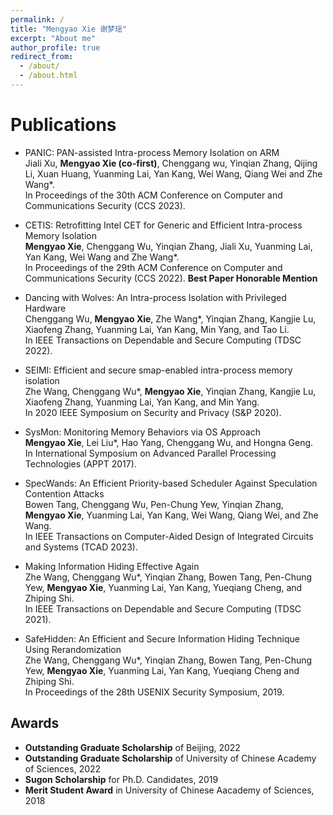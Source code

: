 ```yaml
---
permalink: /
title: "Mengyao Xie 谢梦瑶"
excerpt: "About me"
author_profile: true
redirect_from: 
  - /about/
  - /about.html
---
```


<!--
I am an Assistant Professor at The Institute of Computing Technology of the Chinese Academy of Sciences. My research interest is system security, including system defense, and security of the operating system.
-->


Publications
======
* PANIC: PAN-assisted Intra-process Memory Isolation on ARM
<br>Jiali Xu, **Mengyao Xie (co-first)**, Chenggang wu, Yinqian Zhang, Qijing Li, Xuan Huang, Yuanming Lai, Yan Kang, Wei Wang, Qiang Wei and Zhe Wang*.
<br>In Proceedings of the 30th ACM Conference on Computer and Communications Security (CCS 2023).

* CETIS: Retrofitting Intel CET for Generic and Efficient Intra-process Memory Isolation
<br>**Mengyao Xie**, Chenggang Wu, Yinqian Zhang, Jiali Xu, Yuanming Lai, Yan Kang, Wei Wang and Zhe Wang*.
<br>In Proceedings of the 29th ACM Conference on Computer and Communications Security (CCS 2022). **Best Paper Honorable Mention**

* Dancing with Wolves: An Intra-process Isolation with Privileged Hardware
<br>Chenggang Wu, **Mengyao Xie**, Zhe Wang*, Yinqian Zhang, Kangjie Lu, Xiaofeng Zhang, Yuanming Lai, Yan Kang, Min Yang, and Tao Li.
<br>In IEEE Transactions on Dependable and Secure Computing (TDSC 2022).

* SEIMI: Efficient and secure smap-enabled intra-process memory isolation
<br>Zhe Wang, Chenggang Wu*, **Mengyao Xie**, Yinqian Zhang, Kangjie Lu, Xiaofeng Zhang, Yuanming Lai, Yan Kang, and Min Yang.
<br>In 2020 IEEE Symposium on Security and Privacy (S&P 2020).

* SysMon: Monitoring Memory Behaviors via OS Approach
<br>**Mengyao Xie**, Lei Liu*, Hao Yang, Chenggang Wu, and Hongna Geng.
<br>In International Symposium on Advanced Parallel Processing Technologies (APPT 2017).

* SpecWands: An Efficient Priority-based Scheduler Against Speculation Contention Attacks
<br>Bowen Tang, Chenggang Wu, Pen-Chung Yew, Yinqian Zhang, **Mengyao Xie**, Yuanming Lai, Yan Kang, Wei Wang, Qiang Wei, and Zhe Wang.
<br>In IEEE Transactions on Computer-Aided Design of Integrated Circuits and Systems (TCAD 2023).

* Making Information Hiding Effective Again
<br>Zhe Wang, Chenggang Wu*, Yinqian Zhang, Bowen Tang, Pen-Chung Yew, **Mengyao Xie**, Yuanming Lai, Yan Kang, Yueqiang Cheng, and Zhiping Shi.
<br>In IEEE Transactions on Dependable and Secure Computing (TDSC 2021).

* SafeHidden: An Efficient and Secure Information Hiding Technique Using Rerandomization
<br>Zhe Wang, Chenggang Wu*, Yinqian Zhang, Bowen Tang, Pen-Chung Yew, **Mengyao Xie**, Yuanming Lai, Yan Kang, Yueqiang Cheng and Zhiping Shi.
<br>In Proceedings of the 28th USENIX Security Symposium, 2019.



Awards
------
* **Outstanding Graduate Scholarship** of Beijing, 2022
* **Outstanding Graduate Scholarship** of University of Chinese Academy of Sciences, 2022
* **Sugon Scholarship** for Ph.D. Candidates, 2019
* **Merit Student Award** in University of Chinese Aacademy of Sciences, 2018
